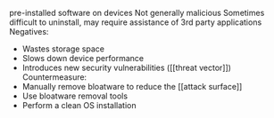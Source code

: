 pre-installed software on devices
Not generally malicious
Sometimes difficult to uninstall, may require assistance of 3rd party applications
Negatives:
 - Wastes storage space
 - Slows down device performance
 - Introduces new security vulnerabilities ([[threat vector]])
Countermeasure:
 - Manually remove bloatware to reduce the [[attack surface]]
 - Use bloatware removal tools
 - Perform a clean OS installation